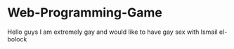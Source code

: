 # Web-Programming-Game

Hello guys I am extremely gay and would like to have gay sex with Ismail el-bolock
